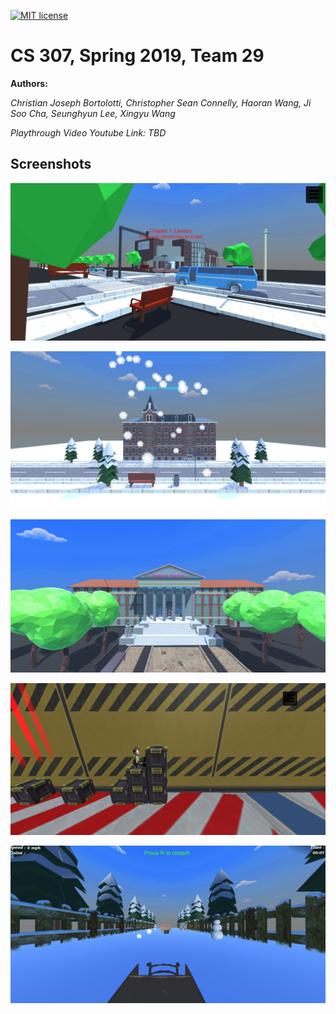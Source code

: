 [![MIT license](https://img.shields.io/badge/License-MIT-blue.svg)](https://lbesson.mit-license.org/)

# **CS 307, Spring 2019, Team 29**
**Authors:**

*Christian Joseph Bortolotti, Christopher Sean Connelly, Haoran Wang, Ji Soo Cha, Seunghyun Lee, Xingyu Wang*

*Playthrough Video Youtube Link: TBD*

## **Screenshots**
![Alt text](./screenshots/1.jpg)

![Alt text](./screenshots/2.jpg)

![Alt text](./screenshots/3.jpg)

![Alt text](./screenshots/4.jpg)

![Alt text](./screenshots/5.jpg)
